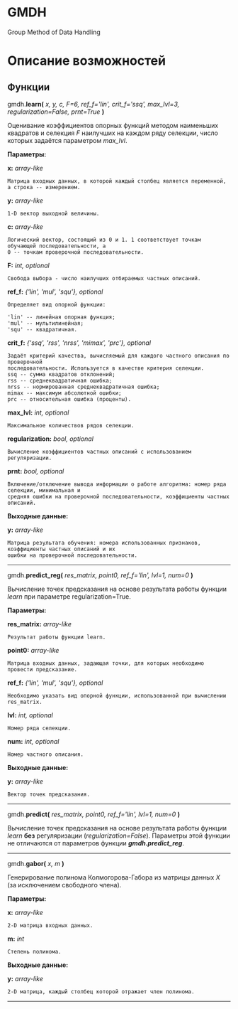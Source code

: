 # GMDH
Group Method of Data Handling

# Описание возможностей

##  Функции


gmdh.**learn(** *x, y, c, F=6, ref_f='lin', crit_f='ssq', max_lvl=3, regularization=False, prnt=True* **)**

Оценивание коэффициентов опорных функций методом наименьших квадратов и селекция *F* наилучших на каждом 
ряду селекции, число которых задаётся параметром *max_lvl*.

**Параметры:** 

**x:** *array-like*

    Матрица входных данных, в которой каждый столбец является переменной, а строка -- измерением.   
                
**y:** *array-like*

    1-D вектор выходной величины.
                
**c:** *array-like*

    Логический вектор, состоящий из 0 и 1. 1 соответствует точкам обучающей последовательности, а
    0 -- точкам проверочной последовательности.
                
**F:** *int, optional*

    Свобода выбора - число наилучших отбираемых частных описаний.
                
**ref_f:** *{'lin', 'mul', 'squ'}, optional*

    Определяет вид опорной функции:
    
    'lin' -- линейная опорная функция; 
    'mul' -- мультилинейная;
    'squ' -- квадратичная.
                
**crit_f:** *{'ssq', 'rss', 'nrss', 'mimax', 'prc'}, optional*

    Задаёт критерий качества, вычисляемый для каждого частного описания по проверочной 
    последовательности. Используется в качестве критерия селекции.
    ssq -- сумма квадратов отклонений;
    rss -- среднеквадратичная ошибка;
    nrss -- нормированная среднеквадратичная ошибка;
    mimax -- максимум абсолютной ошибки;
    prc -- относительная ошибка (проценты).
                
**max_lvl:** *int, optional*

    Максимальное количествов рядов селекции.
                
**regularization:** *bool, optional*

    Вычисление коэффициентов частных описаний с использованием регуляризации.
                
**prnt:** *bool, optional*

    Включение/отключение вывода информации о работе алгоритма: номер ряда селекции, минимальная и 
    средняя ошибки на проверочной последовательности, коэффициенты частных описаний.

**Выходные данные:**

**y:** *array-like*

    Матрица результата обучения: номера использованных признаков, коэффициенты частных описаний и их
    ошибки на проверочной последовательности.
    
---    

gmdh.**predict_reg(** *res_matrix, point0, ref_f='lin', lvl=1, num=0* **)**

Вычисление точек предсказания на основе результата работы функции *learn* при параметре regularization=True.

**Параметры:**

**res_matrix:** *array-like*

    Результат работы функции learn.
                
**point0:** *array-like*

    Матрица входных данных, задающая точки, для которых необходимо провести предсказание.
                
**ref_f:** *{'lin', 'mul', 'squ'}, optional*

    Необходимо указать вид опорной функции, использованной при вычислении res_matrix.
                
**lvl:** *int, optional*

    Номер ряда селекции.
                
**num:** *int, optional*

    Номер частного описания.
                
**Выходные данные:**

**y:** *array-like*

    Вектор точек предсказания.
                
---

gmdh.**predict(** *res_matrix, point0, ref_f='lin', lvl=1, num=0* **)**

Вычисление точек предсказания на основе результата работы функции *learn* **без** регуляризации (*regularization=False*). Параметры этой функции не отличаются от параметров функции ***gmdh.predict_reg***.

---

gmdh.**gabor(** *x, m* **)**

Генерирование полинома Колмогорова-Габора из матрицы данных $X$ (за исключением свободного члена).

**Параметры:**

**x:** *array-like*

    2-D матрица входных данных.
                
**m:** *int*

    Стeпень полинома.
                    
**Выходные данные:**

**y:** *array-like*

    2-D матрица, каждый столбец которой отражает член полинома.        

---
